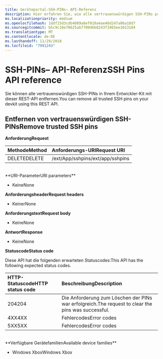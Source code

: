 ```yaml
---
title: Geräteportal-SSH-PINs– API-Referenz
description: Hier erfahren Sie, wie alle vertrauenswürdigen SSH-PINs programmgesteuert entfernt werden.
ms.localizationpriority: medium
ms.openlocfilehash: 1ddf15d3cdb4089a8ef010a4ae46d247a06a10d7
ms.sourcegitcommit: b5c9c18e70625ab770946b8243f3465ee1013184
ms.translationtype: MT
ms.contentlocale: de-DE
ms.lasthandoff: 11/29/2018
ms.locfileid: "7991243"
---
```

# <a name="ssh-pins-api-reference"></a><span data-ttu-id="dd597-103">SSH-PINs– API-Referenz</span><span class="sxs-lookup"><span data-stu-id="dd597-103">SSH Pins API reference</span></span>
<span data-ttu-id="dd597-104">Sie können alle vertrauenswürdigen SSH-PINs in Ihrem Entwickler-Kit mit dieser REST-API entfernen.</span><span class="sxs-lookup"><span data-stu-id="dd597-104">You can remove all trusted SSH pins on your devkit using this REST API.</span></span>

## <a name="remove-trusted-ssh-pins"></a><span data-ttu-id="dd597-105">Entfernen von vertrauenswürdigen SSH-PINs</span><span class="sxs-lookup"><span data-stu-id="dd597-105">Remove trusted SSH pins</span></span>

**<span data-ttu-id="dd597-106">Anforderung</span><span class="sxs-lookup"><span data-stu-id="dd597-106">Request</span></span>**

<span data-ttu-id="dd597-107">Methode</span><span class="sxs-lookup"><span data-stu-id="dd597-107">Method</span></span>      | <span data-ttu-id="dd597-108">Anforderungs-URI</span><span class="sxs-lookup"><span data-stu-id="dd597-108">Request URI</span></span>
:------     | :-----
<span data-ttu-id="dd597-109">DELETE</span><span class="sxs-lookup"><span data-stu-id="dd597-109">DELETE</span></span> | <span data-ttu-id="dd597-110">/ext/App/sshpins</span><span class="sxs-lookup"><span data-stu-id="dd597-110">/ext/app/sshpins</span></span>
<br />
**<span data-ttu-id="dd597-111">URI-Parameter</span><span class="sxs-lookup"><span data-stu-id="dd597-111">URI parameters</span></span>**

- <span data-ttu-id="dd597-112">Keine</span><span class="sxs-lookup"><span data-stu-id="dd597-112">None</span></span>

**<span data-ttu-id="dd597-113">Anforderungsheader</span><span class="sxs-lookup"><span data-stu-id="dd597-113">Request headers</span></span>**

- <span data-ttu-id="dd597-114">Keiner</span><span class="sxs-lookup"><span data-stu-id="dd597-114">None</span></span>

**<span data-ttu-id="dd597-115">Anforderungstext</span><span class="sxs-lookup"><span data-stu-id="dd597-115">Request body</span></span>**   

- <span data-ttu-id="dd597-116">Keine</span><span class="sxs-lookup"><span data-stu-id="dd597-116">None</span></span>

**<span data-ttu-id="dd597-117">Antwort</span><span class="sxs-lookup"><span data-stu-id="dd597-117">Response</span></span>**   

- <span data-ttu-id="dd597-118">Keine</span><span class="sxs-lookup"><span data-stu-id="dd597-118">None</span></span> 

**<span data-ttu-id="dd597-119">Statuscode</span><span class="sxs-lookup"><span data-stu-id="dd597-119">Status code</span></span>**

<span data-ttu-id="dd597-120">Diese API hat die folgenden erwarteten Statuscodes:</span><span class="sxs-lookup"><span data-stu-id="dd597-120">This API has the following expected status codes.</span></span>

<span data-ttu-id="dd597-121">HTTP-Statuscode</span><span class="sxs-lookup"><span data-stu-id="dd597-121">HTTP status code</span></span>      | <span data-ttu-id="dd597-122">Beschreibung</span><span class="sxs-lookup"><span data-stu-id="dd597-122">Description</span></span>
:------     | :-----
<span data-ttu-id="dd597-123">204</span><span class="sxs-lookup"><span data-stu-id="dd597-123">204</span></span> | <span data-ttu-id="dd597-124">Die Anforderung zum Löschen der PINs war erfolgreich.</span><span class="sxs-lookup"><span data-stu-id="dd597-124">The request to clear the pins was successful.</span></span>
<span data-ttu-id="dd597-125">4XX</span><span class="sxs-lookup"><span data-stu-id="dd597-125">4XX</span></span> | <span data-ttu-id="dd597-126">Fehlercodes</span><span class="sxs-lookup"><span data-stu-id="dd597-126">Error codes</span></span>
<span data-ttu-id="dd597-127">5XX</span><span class="sxs-lookup"><span data-stu-id="dd597-127">5XX</span></span> | <span data-ttu-id="dd597-128">Fehlercodes</span><span class="sxs-lookup"><span data-stu-id="dd597-128">Error codes</span></span>

<br />
**<span data-ttu-id="dd597-129">Verfügbare Gerätefamilien</span><span class="sxs-lookup"><span data-stu-id="dd597-129">Available device families</span></span>**

* <span data-ttu-id="dd597-130">Windows Xbox</span><span class="sxs-lookup"><span data-stu-id="dd597-130">Windows Xbox</span></span>

